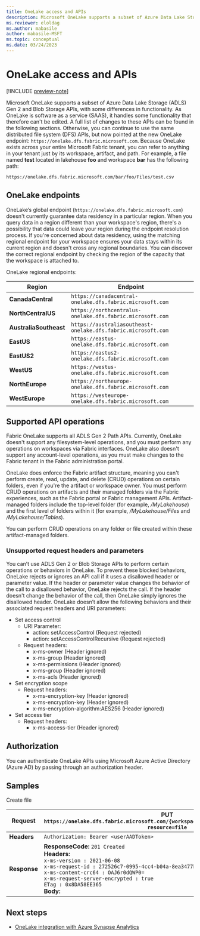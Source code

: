 ```yaml
---
title: OneLake access and APIs
description: Microsoft OneLake supports a subset of Azure Data Lake Storage (ADLS) Gen 2 and Blob Storage APIs. Learn about the differences.
ms.reviewer: eloldag
ms.author: mabasile
author: mabasile-MSFT
ms.topic: conceptual
ms.date: 03/24/2023
---
```


# OneLake access and APIs

[!INCLUDE [preview-note](../includes/preview-note.md)]

Microsoft OneLake supports a subset of Azure Data Lake Storage (ADLS) Gen 2 and Blob Storage APIs, with some differences in functionality. As OneLake is software as a service (SAAS), it handles some functionality that therefore can't be edited. A full list of changes to these APIs can be found in the following sections. Otherwise, you can continue to use the same distributed file system (DFS) APIs, but now pointed at the new OneLake endpoint: `https://onelake.dfs.fabric.microsoft.com`. Because OneLake exists across your entire Microsoft Fabric tenant, you can refer to anything in your tenant just by its workspace, artifact, and path. For example, a file named **test** located in lakehouse **foo** and workspace **bar** has the following path:

```http
https://onelake.dfs.fabric.microsoft.com/bar/foo/Files/test.csv
```

## OneLake endpoints

OneLake’s global endpoint (`https://onelake.dfs.fabric.microsoft.com`) doesn't currently guarantee data residency in a particular region. When you query data in a region different than your workspace's region, there's a possibility that data could leave your region during the endpoint resolution process. If you're concerned about data residency, using the matching regional endpoint for your workspace ensures your data stays within its current region and doesn't cross any regional boundaries. You can discover the correct regional endpoint by checking the region of the capacity that the workspace is attached to.

OneLake regional endpoints:

| **Region** | **Endpoint** |
|---|---|
| **CanadaCentral** | `https://canadacentral-onelake.dfs.fabric.microsoft.com` |
| **NorthCentralUS** | `https://northcentralus-onelake.dfs.fabric.microsoft.com` |
| **AustraliaSoutheast** | `https://australiasoutheast-onelake.dfs.fabric.microsoft.com` |
| **EastUS** | `https://eastus-onelake.dfs.fabric.microsoft.com` |
| **EastUS2** | `https://eastus2-onelake.dfs.fabric.microsoft.com` |
| **WestUS** | `https://westus-onelake.dfs.fabric.microsoft.com` |
| **NorthEurope** | `https://northeurope-onelake.dfs.fabric.microsoft.com` |
| **WestEurope** | `https://westeurope-onelake.dfs.fabric.microsoft.com` |

## Supported API operations

Fabric OneLake supports all ADLS Gen 2 Path APIs. Currently, OneLake doesn't support any filesystem-level operations, and you must perform any operations on workspaces via Fabric interfaces. OneLake also doesn't support any account-level operations, as you must make changes to the Fabric tenant in the Fabric administration portal.

OneLake does enforce the Fabric artifact structure, meaning you can't perform create, read, update, and delete (CRUD) operations on certain folders, even if you're the artifact or workspace owner. You must perform CRUD operations on artifacts and their managed folders via the Fabric experiences, such as the Fabric portal or Fabric management APIs. Artifact-managed folders include the top-level folder (for example, */MyLakehouse*) and the first level of folders within it (for example, */MyLakehouse/Files* and */MyLakehouse/Tables*).

You can perform CRUD operations on any folder or file created within these artifact-managed folders.

### Unsupported request headers and parameters

You can’t use ADLS Gen 2 or Blob Storage APIs to perform certain operations or behaviors in OneLake. To prevent these blocked behaviors, OneLake rejects or ignores an API call if it uses a disallowed header or parameter value. If the header or parameter value changes the behavior of the call to a disallowed behavior, OneLake rejects the call. If the header doesn't change the behavior of the call, then OneLake simply ignores the disallowed header. OneLake doesn’t allow the following behaviors and their associated request headers and URI parameters:

- Set access control
  - URI Parameter:
    - action: setAccessControl (Request rejected)
    - action: setAccessControlRecursive (Request rejected)
  - Request headers:
    - x-ms-owner (Header ignored)
    - x-ms-group (Header ignored)
    - x-ms-permissions (Header ignored)
    - x-ms-group (Header ignored)
    - x-ms-acls (Header ignored)
- Set encryption scope
  - Request headers:
    - x-ms-encryption-key (Header ignored)
    - x-ms-encryption-key (Header ignored)
    - x-ms-encryption-algorithm:AES256 (Header ignored)
- Set access tier
  - Request headers:
    - x-ms-access-tier (Header ignored)

## Authorization

You can authenticate OneLake APIs using Microsoft Azure Active Directory (Azure AD) by passing through an authorization header.

## Samples

Create file

| **Request** | **PUT `https://onelake.dfs.fabric.microsoft.com/{workspaceId}/{artifactId}/Files/sample?resource=file`** |
|---|---|
| **Headers** | `Authorization: Bearer <userAADToken>` |
| **Response** | **ResponseCode:** `201 Created`<br>**Headers:**<br>`x-ms-version : 2021-06-08`<br>`x-ms-request-id : 272526c7-0995-4cc4-b04a-8ea3477bc67b`<br>`x-ms-content-crc64 : OAJ6r0dQWP0=`<br>`x-ms-request-server-encrypted : true`<br>`ETag : 0x8DA58EE365`<br>**Body:** |

## Next steps

- [OneLake integration with Azure Synapse Analytics](onelake-azure-synapse-analytics)

